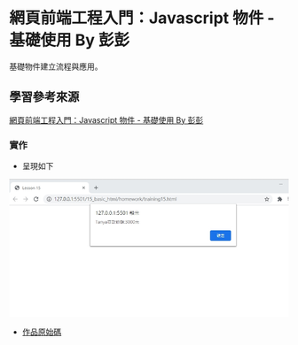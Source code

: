 # 網頁前端工程入門：Javascript 物件 - 基礎使用 By 彭彭

基礎物件建立流程與應用。

## 學習參考來源

[網頁前端工程入門：Javascript 物件 - 基礎使用 By 彭彭](https://www.youtube.com/watch?v=Vwg7BaPBK-Y&list=PL-g0fdC5RMbpqZ0bmvJTgVTS4tS3txRVp&index=16)

### 實作

- 呈現如下

![作品](/15_basic_html/images/1598345206812.jpg)

- [作品原始碼](/15_basic_html/homework/training15.html)
